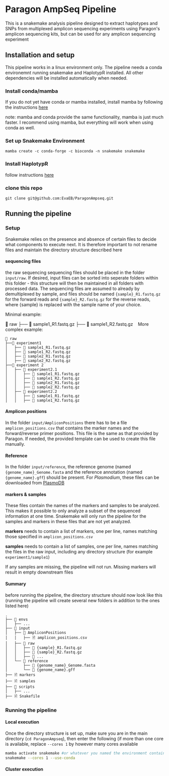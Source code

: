 # Paragon AmpSeq Pipeline
This is a snakemake analysis pipeline designed to extract haplotypes and SNPs from multiplexed amplicon sequencing experiments using Paragon's amplicon sequencing kits, but can be used for any amplicon sequencing experiment

## Installation and setup
This pipeline works in a linux environment only. 
The pipeline needs a conda environemnt running snakemake and HaplotypR installed. All other dependencies will be installed automatically when needed.

### Install conda/mamba
If you do not yet have conda or mamba installed, install mamba by following the instructions [here](https://github.com/conda-forge/miniforge)

note: mamba and conda provide the same functionality, mamba is just much faster. I recommend using mamba, but everything will work when using conda as well.

### Set up Snakemake Environment
```
mamba create -c conda-forge -c bioconda -n snakemake snakemake
```

### Install HaplotypR	
follow instructions [here](https://github.com/lerch-a/HaplotypR)

### clone this repo
```
git clone git@github.com:EvaEB/ParagonAmpseq.git
```

## Running the pipeline
### Setup
Snakemake relies on the presence and absence of certain files to decide what components to execute next. It is therefore important to not rename files and maintain the directory structure described here

#### sequencing files
the raw sequencing sequencing files should be placed in the folder `input/raw`. If desired, input files can be sorted into seperate folders within this folder - this structure will then be maintained in all folders with processed data.
The sequencing files are assumed to already by demultiplexed by sample, and files should be named `{sample}_R1.fastq.gz` for the forward reads and `{sample}_R2.fastq.gz` for the reverse reads, where {sample} is replaced with the sample name of your choice.

Minimal example:

📁 raw
├── 🧬 sample1_R1.fastq.gz
├── 🧬 sample1_R2.fastq.gz
   
More complex example:
```
📁 raw
├──📁 experiment1
│   ├── 🧬 sample1_R1.fastq.gz
│   ├── 🧬 sample1_R2.fastq.gz
│   ├── 🧬 sample2_R1.fastq.gz
│   ├── 🧬 sample2_R2.fastq.gz
├──📁 experiment 2
│   ├── 📁 experiment2.1
│   │   ├── 🧬 sample1_R1.fastq.gz
│   │   ├── 🧬 sample1_R2.fastq.gz
│   │   ├── 🧬 sample2_R1.fastq.gz
│   │   ├── 🧬 sample2_R2.fastq.gz
│   ├── 📁 experiment2.2
│   │   ├── 🧬 sample1_R1.fastq.gz
│   │   ├── 🧬 sample1_R2.fastq.gz
```
#### Amplicon positions
In the folder `input/AmpliconPositions` there has to be a file `amplicon_positions.csv` that contains the marker names and the forward/reverse primer positions. This file is the same as that provided by Paragon. If needed, the provided template can be used to create this file manually.

#### Reference 
In the folder `input/reference`, the reference genome (named `{genome_name}_Genome.fasta` and the reference annotation (named `{genome_name}.gff`) should be present. For *Plasmodium*, these files can be downloaded from [PlasmoDB](https://plasmodb.org/plasmo/app/downloads)

#### markers & samples
These files contain the names of the markers and samples to be analyzed. This makes it possible to only analyze a subset of the sequenced information at one time. Snakemake will only run the pipeline for the samples and markers in these files that are not yet analyzed.

**markers** needs to contain a list of markers, one per line, names matching those specified in `amplicon_positions.csv`

**samples** needs to contain a list of samples, one per line, names matching the files in the raw input, including any directory structure (for example `experiment1/sample1`)

If any samples are missing, the pipeline will not run. Missing markers will result in empty downstream files

#### Summary
before running the pipeline, the directory structure should now look like this
(running the pipeline will create several new folders in addition to the ones listed here)

```
.
├── 📁 envs
│   ├── ...
├── 📁 input
│   ├── 📁 AmpliconPositions
│   │   ├── 🖹 amplicon_positions.csv
│   ├── 📁 raw
│   │   ├── 🧬 {sample}_R1.fastq.gz
│   │   ├── 🧬 {sample}_R2.fastq.gz
│   │   ├── 🧬 ...
│   └── 📁 reference
│       ├── 🧬 {genome_name}_Genome.fasta
│       └── 🧬 {genome_name}.gff
├── 🖹 markers
├── 🖹 samples
├── 📁 scripts
│   ├── ...
├── 🖹 Snakefile
```

### Running the pipeline
#### Local execution
Once the directory structure is set up, make sure you are in the main directory (`cd ParagonAmpseq`), then enter the following (if more than one core is available, replace `--cores 1` by however many cores available

```bash
mamba activate snakemake #or whatever you named the environment containing snakemake
snakemake --cores 1 --use-conda
``` 

#### Cluster execution




